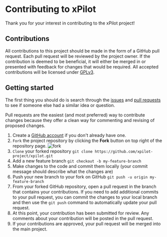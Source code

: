 # Contributing to xPilot
Thank you for your interest in contributing to the xPilot project!

## Contributions
All contributions to this project should be made in the form of a GitHub pull request. Each pull request will be reviewed by the project owner. If the contribution is deemed to be beneficial, it will either be merged in or presented with feedback for changes that would be required. All accepted contributions will be licensed under [GPLv3](LICENSE.md).

## Getting started
The first thing you should do is search through the [issues](https://github.com/xpilot-project/xpilot/issues) and [pull requests](https://github.com/xpilot-project/xpilot/pulls) to see if someone else had a similar idea or question.

Pull requests are the easiest (and most preferred) way to contribute changes because they offer a clean way for commenting and revising of proposed changes.

1. Create a  [GitHub account](https://github.com/join) if you don't already have one.
2. `Fork` the project repository by clicking the **Fork** button on top right of the repository page. ![fork](https://help.github.com/assets/images/help/repository/fork_button.jpg) 
3. `Clone` your forked repository `git clone https://github.com/xpilot-project/xpilot.git`
4. Add a new feature branch `git checkout -b my-feature-branch`
5. Make changes to the code and commit them locally (your commit message should describe what the changes are)
6. Push your new branch to your fork on GitHub `git push -u origin my-feature-branch`
7. From your forked GitHub repository, open a pull request in the branch that contains your contributions. If you need to add additional commits to your pull request, you can commit the changes to your local branch and then use the `git push` command to automatically update your pull request.
8. At this point, your contribution has been submitted for review. Any comments about your contribution will be posted in the pull request.
9. If your contributions are approved, your pull request will be merged into the main project.